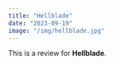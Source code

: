 ```yaml
---
title: "Hellblade"
date: "2023-09-19"
image: "/img/hellblade.jpg"
---
```


This is a review for **Hellblade**.

